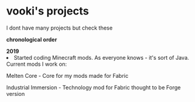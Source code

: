 <h1>vooki's projects</h1>
<p>I dont have many projects but check these</p>
<p><b>chronological order</b></p>
<b>2019</b>
  <li>Started coding Minecraft mods. As everyone knows - it's sort of Java. Current mods I work on:</li>
  <p>Melten Core - Core for my mods made for Fabric<p>
  <p>Industrial Immersion - Technology mod for Fabric thought to be Forge version</p>
